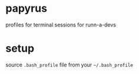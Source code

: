 # papyrus
profiles for terminal sessions for runn-a-devs

# setup
source `.bash_profile` file from your `~/.bash_profile`
